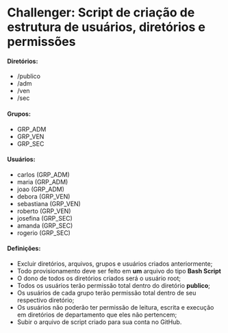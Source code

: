 # Challenger: Script de criação de estrutura de usuários, diretórios e permissões

#### Diretórios:

-   /publico
-   /adm
-   /ven
-   /sec

#### Grupos:

-   GRP_ADM
-   GRP_VEN
-   GRP_SEC

#### Usuários:

-   carlos (GRP_ADM)
-   maria (GRP_ADM)
-   joao (GRP_ADM)
-   debora (GRP_VEN)
-   sebastiana (GRP_VEN)
-   roberto (GRP_VEN)
-   josefina (GRP_SEC)
-   amanda (GRP_SEC)
-   rogerio (GRP_SEC)

#### Definições:

-   Excluir diretórios, arquivos, grupos e usuários criados anteriormente;
-   Todo provisionamento deve ser feito em **um** arquivo do tipo **Bash Script**
-   O dono de todos os diretórios criados será o usuário root;
-   Todos os usuários terão permissão total dentro do diretório **publico**;
-   Os usuários de cada grupo terão permissão total dentro de seu respectivo diretório;
-   Os usuários não poderão ter permissão de leitura, escrita e execução em diretórios de departamento que eles não pertencem;
-   Subir o arquivo de script criado para sua conta no GitHub.
